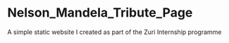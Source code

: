 # Nelson_Mandela_Tribute_Page
A simple static website I created as part of the Zuri Internship programme
